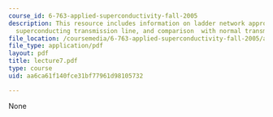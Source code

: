 ```yaml
---
course_id: 6-763-applied-superconductivity-fall-2005
description: This resource includes information on ladder network approximation, inductance
  superconducting transmission line, and comparison  with normal transmission line.
file_location: /coursemedia/6-763-applied-superconductivity-fall-2005/aa6ca61f140fce31bf77961d98105732_lecture7.pdf
file_type: application/pdf
layout: pdf
title: lecture7.pdf
type: course
uid: aa6ca61f140fce31bf77961d98105732

---
```

None